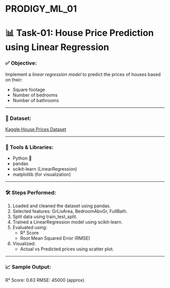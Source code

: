 # PRODIGY_ML_01
# 📊 Task-01: House Price Prediction using Linear Regression

### ✅ Objective:
Implement a *linear regression model* to predict the prices of houses based on their:
- Square footage
- Number of bedrooms
- Number of bathrooms

---

### 📂 Dataset:

[Kaggle House Prices Dataset](https://www.kaggle.com/c/house-prices-advanced-regression-techniques/data)

---

### 🧰 Tools & Libraries:
- Python 🐍
- pandas
- scikit-learn (LinearRegression)
- matplotlib (for visualization)

---

### 🛠️ Steps Performed:
1. Loaded and cleaned the dataset using pandas.
2. Selected features: GrLivArea, BedroomAbvGr, FullBath.
3. Split data using train_test_split.
4. Trained a LinearRegression model using scikit-learn.
5. Evaluated using:
   - R² Score
   - Root Mean Squared Error (RMSE)
6. Visualized:
   - Actual vs Predicted prices using scatter plot.

---

### 📈 Sample Output:
R² Score: 0.63
RMSE: 45000 (approx)
